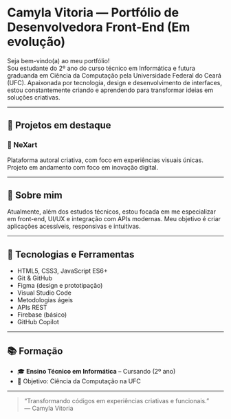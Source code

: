 # Camyla Vitoria — Portfólio de Desenvolvedora Front-End (Em evolução)

Seja bem-vindo(a) ao meu portfólio!  
Sou estudante do 2º ano do curso técnico em Informática e futura graduanda em Ciência da Computação pela Universidade Federal do Ceará (UFC). Apaixonada por tecnologia, design e desenvolvimento de interfaces, estou constantemente criando e aprendendo para transformar ideias em soluções criativas.

---

## 🚀 Projetos em destaque

### 🎨 NeXart
Plataforma autoral criativa, com foco em experiências visuais únicas. Projeto em andamento com foco em inovação digital.

---

## 🧠 Sobre mim
Atualmente, além dos estudos técnicos, estou focada em me especializar em front-end, UI/UX e integração com APIs modernas. Meu objetivo é criar aplicações acessíveis, responsivas e intuitivas.

---

## 📌 Tecnologias e Ferramentas
- HTML5, CSS3, JavaScript ES6+
- Git & GitHub
- Figma (design e prototipação)
- Visual Studio Code
- Metodologias ágeis
- APIs REST
- Firebase (básico)
- GitHub Copilot

---

## 📚 Formação
- 🎓 **Ensino Técnico em Informática** – Cursando (2º ano)
- 🎯 Objetivo: Ciência da Computação na UFC


---

> “Transformando códigos em experiências criativas e funcionais.”  
> — Camyla Vitoria
